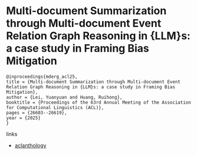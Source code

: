 # Multi-document Summarization through Multi-document Event Relation Graph Reasoning in {LLM}s: a case study in Framing Bias Mitigation

```
@inproceedings{mderg_acl25,
title = {Multi-document Summarization through Multi-document Event Relation Graph Reasoning in {LLM}s: a case study in Framing Bias Mitigation},
author = {Lei, Yuanyuan and Huang, Ruihong},
booktitle = {Proceedings of the 63rd Annual Meeting of the Association for Computational Linguistics (ACL)},
pages = {26603--26619},
year = {2025}
}
```

links
- [aclanthology](https://aclanthology.org/2025.acl-long.1291/)
